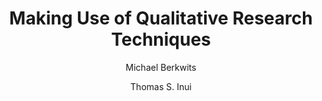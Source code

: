 ---
layout: leaf-node
title: "Making Use of Qualitative Research Techniques"
title-url: "https://www.ncbi.nlm.nih.gov/pmc/articles/PMC1496926/"
author: [ "Michael Berkwits", "Thomas S. Inui" ]
groups: [ "research-principles-and-methodologies" ]
categories: [ "qualitative-research" ]
topics: [ "scholarly-readings" ]
summary: >
  These methods are appropriate for practical situations in which a fuller understanding of behavior, the meanings and contexts of events, and the influence of values on choices might be useful for physicians (Table 2) We describe below how ethnographic techniques might be used to gather information necessary to plan and implement administrative changes in a clinical setting.
cite: >
  Berkwits, M., & Inui, T. S. (1998). Making use of qualitative research techniques. Journal of general internal medicine, 13(3), 195-199.
pub-date: 1998-03-01
added_date: 2017-04-29
resource-type: pdf-document
---
